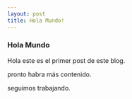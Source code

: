 ```yaml
---
layout: post
title: Hola Mundo!
---
```


### Hola Mundo


Hola este es el primer post de este blog.

pronto habra más contenido.

seguimos trabajando.